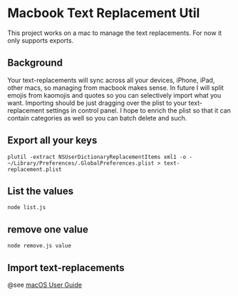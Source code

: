 # Macbook Text Replacement Util

This project works on a mac to manage the text replacements. For now it only supports exports.

## Background

Your text-replacements will sync across all your devices, iPhone, iPad, other macs, so managing from macbook makes sense. In future I will split emojis from kaomojis and quotes so you can selectively import what you want. Importing should be just dragging over the plist to your text-replacement settings in control panel. I hope to enrich the plist so that it can contain categories as well so you can batch delete and such.

## Export all your keys

`plutil -extract NSUserDictionaryReplacementItems xml1 -o - ~/Library/Preferences/.GlobalPreferences.plist > text-replacement.plist`

## List the values

`node list.js`

## remove one value

`node remove.js value`

## Import text-replacements

@see [macOS User Guide](https://support.apple.com/en-gb/guide/mac-help/mchl2a7bd795/mac#:~:text=Import%20text%20replacements)
